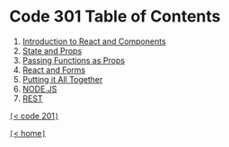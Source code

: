 # Code 301 Table of Contents

1. [Introduction to React and Components](301-class-01.md)
2. [State and Props](301-class-02.md)
3. [Passing Functions as Props](301-class-03.md)
4. [React and Forms](301-class-04.md)
5. [Putting it All Together](301-class-05.md)
6. [NODE.JS](301-class-06.md)
7. [REST](301-class-07.md)

[`[`< code 201`]`](code201.md)

[`[`< home`]`](README.md)
